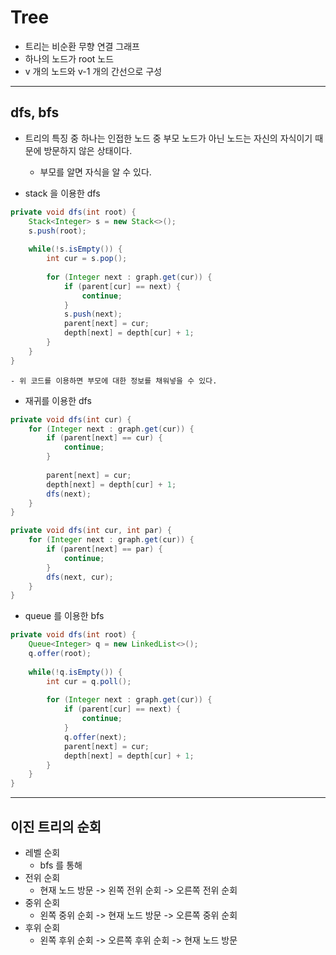 # Tree

- 트리는 비순환 무향 연결 그래프
- 하나의 노드가 root 노드
- v 개의 노드와 v-1 개의 간선으로 구성

---

## dfs, bfs
- 트리의 특징 중 하나는 인접한 노드 중 부모 노드가 아닌 노드는 자신의 자식이기 때문에 방문하지 않은 상태이다.
  - 부모를 알면 자식을 알 수 있다.

- stack 을 이용한 dfs
```java
private void dfs(int root) {
    Stack<Integer> s = new Stack<>();
    s.push(root);
    
    while(!s.isEmpty()) {
        int cur = s.pop();
        
        for (Integer next : graph.get(cur)) {
            if (parent[cur] == next) {
                continue;
            }
            s.push(next);
            parent[next] = cur;
            depth[next] = depth[cur] + 1;
        }
    }
}
```
    - 위 코드를 이용하면 부모에 대한 정보를 채워넣을 수 있다.

- 재귀를 이용한 dfs
```java
private void dfs(int cur) {
    for (Integer next : graph.get(cur)) {
        if (parent[next] == cur) {
            continue;
        }
        
        parent[next] = cur;
        depth[next] = depth[cur] + 1;
        dfs(next);
    }
}
```
```java
private void dfs(int cur, int par) {
    for (Integer next : graph.get(cur)) {
        if (parent[next] == par) {
            continue;
        }
        dfs(next, cur);
    }
}
```
- queue 를 이용한 bfs
```java
private void dfs(int root) {
    Queue<Integer> q = new LinkedList<>();
    q.offer(root);
    
    while(!q.isEmpty()) {
        int cur = q.poll();
        
        for (Integer next : graph.get(cur)) {
            if (parent[cur] == next) {
                continue;
            }
            q.offer(next);
            parent[next] = cur;
            depth[next] = depth[cur] + 1;
        }
    }
}
```

---

## 이진 트리의 순회
- 레벨 순회
  - bfs 를 통해
- 전위 순회
  - 현재 노드 방문 -> 왼쪽 전위 순회 -> 오른쪽 전위 순회
- 중위 순회
  - 왼쪽 중위 순회 -> 현재 노드 방문 -> 오른쪽 중위 순회
- 후위 순회
  - 왼쪽 후위 순회 -> 오른쪽 후위 순회 -> 현재 노드 방문